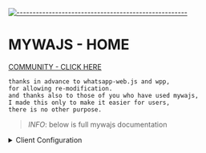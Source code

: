 [![-----------------------------------------------------](https://raw.githubusercontent.com/andreasbm/readme/master/assets/lines/colored.png)](#table-of-contents)
# MYWAJS - HOME
[COMMUNITY - CLICK HERE](https://chat.whatsapp.com/BIHE3USWr4lAnahwJTQEOX)

```
thanks in advance to whatsapp-web.js and wpp,
for allowing re-modification. 
and thanks also to those of you who have used mywajs, 
I made this only to make it easier for users, 
there is no other purpose.
```


> *INFO*: below is full mywajs documentation


<details>
   <summary>Client Configuration</summary>
  
  > follow the client configuration below to use mywajs
  > ```sh
  > const mywa = new Client({
  >      authStrategy: new mywajs.LocalAuth(),
  >      playwright: {
  >         headless: true,
  >         devtools: false,
  >         args: [
  >             '--aggressive-tab-discard',
  >             '--disable-accelerated-2d-canvas',
  >             '--disable-application-cache',
  >             '--disable-cache',
  >             '--disable-dev-shm-usage',
  >             '--disable-gpu',
  >             '--disable-offline-load-stale-cache',
  >             '--disable-setuid-sandbox',
  >             '--disable-setuid-sandbox',
  >             '--disk-cache-size=0',
  >             '--ignore-certificate-errors',
  >             '--no-first-run',
  >             '--no-sandbox',
  >             '--no-zygote',
  >         ],
  >         bypassCSP: true,
  >     },
  >     markOnlineAvailable: true,
  >     qrMaxRetries: 6,
  >     userAgent: 'Mozilla/5.0 (Windows NT 10.0; Win64; x64) AppleWebKit/537.36 (KHTML, like Gecko) Chrome/111.0.0.0 Safari/537.36',
  >     takeoverTimeoutMs: 'Infinity',
  >     clearSessions: true
  >  })
  > ```
  > explanation:
  > 1. ```const mywa = new Client({ ... })``` This line creates a new instance of the WhatsApp client using the Client class from the MyWa library. It takes an object as an argument that contains various options for configuring the client.
  > 2. ```authStrategy: new mywajs.LocalAuth()``` This sets the authentication strategy to use for the client. In this case, it is using the LocalAuth strategy from the MyWa library.
  > 3. ```playwright: { ... }``` This sets the options for the underlying Playwright library that MyWa uses for interacting with the WhatsApp web interface. It configures Playwright to run in headless mode without a visible browser window, and to disable various features that may impact performance or security.
  > 4. ```headless: true``` function to run the browser headless
  > nb: headless: false to run chromium live
  > 5. ```devtools: false``` functions to disable devtools on the browser.
  > 6. ```markOnlineAvailable: true``` This sets the client to automatically appear as online and available to contacts.
  > 7. ```qrMaxRetries``` This sets the maximum number of times the client will retry scanning a QR code before giving up.
  > 8. ```userAgent``` This sets the user agent string that the client will use when making requests to the WhatsApp web interface.
  > 9. ```takeoverTimeoutMs: 'Infinity'``` This sets the amount of time that the client will wait before timing out when attempting to take over an existing session.
  > 10. ```clearSessions: true``` This sets the client to automatically clear any existing sessions when starting up.
  > NB: only works if using the default session folder
  
  
  
  
  
  
